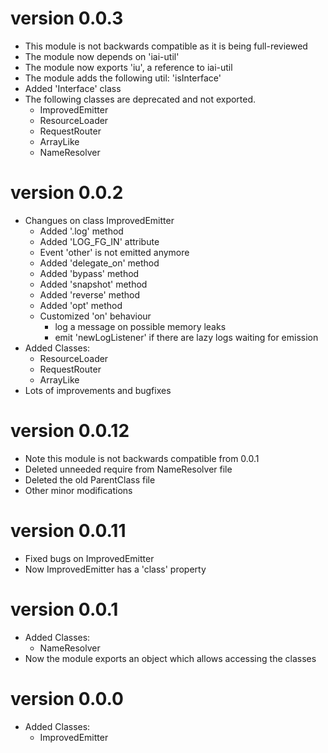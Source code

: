 # version 0.0.3
  - This module is not backwards compatible as it is being full-reviewed
  - The module now depends on 'iai-util'
  - The module now exports 'iu', a reference to iai-util
  - The module adds the following util: 'isInterface'
  - Added 'Interface' class
  - The following classes are deprecated and not exported.
    - ImprovedEmitter
    - ResourceLoader
    - RequestRouter
    - ArrayLike
    - NameResolver

# version 0.0.2
  - Changues on class ImprovedEmitter
    - Added '.log' method
    - Added 'LOG_FG_IN' attribute
    - Event 'other' is not emitted anymore
    - Added 'delegate_on' method
    - Added 'bypass' method
    - Added 'snapshot' method
    - Added 'reverse' method
    - Added 'opt' method
    - Customized 'on' behaviour
      - log a message on possible memory leaks
      - emit 'newLogListener' if there are lazy logs waiting for emission
  - Added Classes:
    - ResourceLoader
    - RequestRouter
    - ArrayLike
  - Lots of improvements and bugfixes

# version 0.0.12
  - Note this module is not backwards compatible from 0.0.1
  - Deleted unneeded require from NameResolver file
  - Deleted the old ParentClass file
  - Other minor modifications

# version 0.0.11
  - Fixed bugs on ImprovedEmitter
  - Now ImprovedEmitter has a 'class' property

# version 0.0.1
  - Added Classes:
    - NameResolver
  - Now the module exports an object which allows accessing the classes

# version 0.0.0
  - Added Classes:
    - ImprovedEmitter
